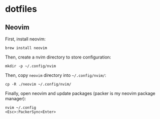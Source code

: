 # dotfiles

## Neovim
First, install neovim:
```shell
brew install neovim
```

Then, create a nvim directory to store configuration:
```shell
mkdir -p ~/.config/nvim
```

Then, copy `neovim` directory into `~/.config/nvim/`:
```shell
cp -R ./neovim ~/.config/nvim/
```

Finally, open neovim and update packages (packer is my neovim package manager):
```shell
nvim ~/.config
<Esc>:PackerSync<Enter>
```
